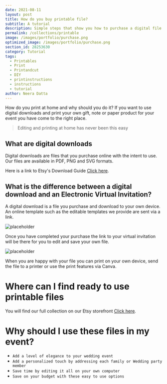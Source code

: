 ```yaml
---
date: 2021-08-11
layout: post
title: How do you buy printable file?
subtitle: A tutorial
description: Simple steps that show you how to purchase a digital file
permalink: /collections/printable
image: /images/portfolio/purchase.png
optimized_image: /images/portfolio/purchase.png
section_id: 28253630
category: Tutorial
tags:
  - Printables
  - Print
  - Printandcut
  - DIY
  - printinstructions
  - instructions
  - tutorial
author: Neera Datta
---
```

How do you print at home and why should you do it? If you want to use digital downloads and print your own gift, note or paper product for your event you have come to the right place.  


> Editing and printing at home has never been this easy

 

## What are digital downloads
Digital downloads are files that you purchase online with the intent to use. Our files are available in PDF, PNG and SVG formats. 



Here is a link to Etsy's Download Guide [Click here](https://help.etsy.com/hc/en-us/articles/115013328108-Downloading-a-Digital-Item?segment=shopping).


## What is the difference between a digital download and an Electronic Virtual Invitation?
A digital download is a file you purchase and download to your own device. An online template such as the editable templates we provide are sent via a link. 



<img src="https://i.etsystatic.com/21226651/r/il/2876e9/2907219204/il_1588xN.2907219204_hlno.jpg" alt="placeholder" title = EditLinkHavanInvitation>

Once you have completed your purchase the link to your virtual invitation will be there for you to edit and save your own file. 



<img src="https://i.etsystatic.com/21226651/r/il/c9b860/2554543192/il_794xN.2554543192_5eed.jpg" alt="placeholder" title = PrintedHavanInvitation>

When you are happy with your file you can print on your own device, send the file to a printer or use the print features via Canva. 


# Where can I find ready to use printable files

You will find our full collection on our Etsy storefront [Click here](https://www.etsy.com/shop/TwoCupsOfChaa).

# Why should I use these files in my event?
- `Add a level of elegance to your wedding event`
- `Add a personalized touch by addressing each family or Wedding party member`
- `Save time by editing it all on your own computer`
- `Save on your budget with these easy to use options`
















